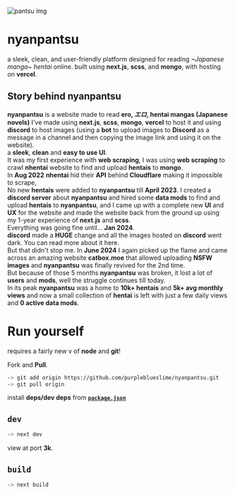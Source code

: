 ![pantsu img](public/pantsu-ass.png)

# nyanpantsu

a sleek, clean, and user-friendly platform designed for reading _~Japanese manga~ hentai_ online. built using **next.js**, **scss**, and **mongo**, with hosting on **vercel**.

## Story behind nyanpantsu

**nyanpantsu** is a website made to read **ero, _エロ_, hentai mangas (Japanese novels)** I've made using **next.js**, **scss**, **mongo**, **vercel** to host it and using **discord** to host images (using a **bot** to upload images to **Discord** as a message in a channel and then copying the image link and using it on the website).  
a **sleek**, **clean** and **easy to use UI**.  
It was my first experience with **web scraping**, I was using **web scraping** to crawl **nhentai** website to find and upload **hentais** to **mongo**.  
In **Aug 2022** **nhentai** hid their **API** behind **Cloudflare** making it impossible to scrape,  
No new **hentais** were added to **nyanpantsu** till **April 2023**. I created a **discord server** about **nyanpantsu** and hired some **data mods** to find and upload **hentais** to **nyanpantsu**, and I came up with a complete new **UI** and **UX** for the website and made the website back from the ground up using my 1-year experience of **next.js** and **scss**.  
Everything was going fine until... **Jan 2024**.  
**discord** made a **HUGE** change and all the images hosted on **discord** went dark. You can read more about it here.  
But that didn't stop me. In **June 2024** I again picked up the flame and came across an amazing website **catbox.moe** that allowed uploading **NSFW images** and **nyanpantsu** was finally revived for the 2nd time.  
But because of those 5 months **nyanpantsu** was broken, it lost a lot of **users** and **mods**, well the struggle continues till today.  
In its peak **nyanpantsu** was a home to **10k+ hentais** and **5k+ avg monthly views** and now a small collection of **hentai** is left with just a few daily views and **0 active data mods**.

# Run yourself

requires a fairly new v of **node** and **git**!

Fork and **Pull**.

```sh
-> git add origin https://github.com/purpleblueslime/nyanpantsu.git
-> git pull origin
```

install **deps/dev deps** from [**`package.json`**](./package.json)

## `dev`

```sh
-> next dev
```

view at port **3k**.

## `build`

```sh
-> next build
```
